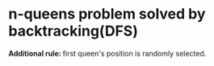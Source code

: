 # n-queens problem solved by backtracking(DFS)

<b>Additional rule: </b>
first queen's position is randomly selected.
